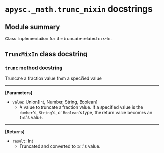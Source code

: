 # `apysc._math.trunc_mixin` docstrings

## Module summary

Class implementation for the truncate-related mix-in.

## `TruncMixIn` class docstring

### `trunc` method docstring

Truncate a fraction value from a specified value.<hr>

**[Parameters]**

- `value`: Union[Int, Number, String, Boolean]
  - A value to truncate a fraction value. If a specified value is the `Number`'s, `String`'s, or `Boolean`'s type, the return value becomes an `Int`'s value.

<hr>

**[Returns]**

- `result`: Int
  - Truncated and converted to `Int`'s value.